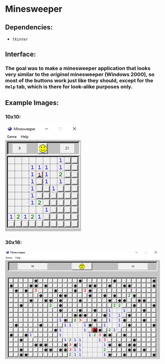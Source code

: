 # Minesweeper

## Dependencies:
- `tkinter`

## Interface:
### The goal was to make a minesweeper application that looks very similar to the *original* minesweeper (Windows 2000), so most of the buttons work just like they should, except for the `Help` tab, which is there for look-alike purposes only.

## Example Images:
### 10x10:
![](ms_example1.png)

### 30x16:
![](ms_example2.png)
